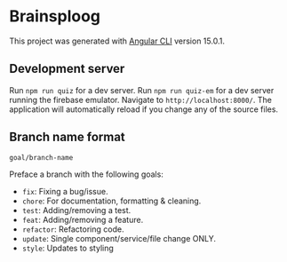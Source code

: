 # Brainsploog

This project was generated with [Angular CLI](https://github.com/angular/angular-cli) version 15.0.1.

## Development server

Run `npm run quiz` for a dev server.
Run `npm run quiz-em` for a dev server running the firebase emulator.
Navigate to `http://localhost:8000/`.
The application will automatically reload if you change any of the source files.

## Branch name format

`goal/branch-name`

Preface a branch with the following goals:
- `fix`: Fixing a bug/issue.
- `chore`: For documentation, formatting & cleaning.
- `test`: Adding/removing a test.
- `feat`: Adding/removing a feature.
- `refactor`: Refactoring code.
- `update`: Single component/service/file change ONLY.
- `style`: Updates to styling
